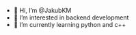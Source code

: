- 👋 Hi, I’m @JakubKM
- 👀 I’m interested in backend development
- 🌱 I’m currently learning python and c++
